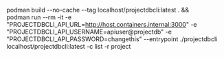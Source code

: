 podman build --no-cache --tag localhost/projectdbcli:latest . && \
podman run --rm -it -e "PROJECTDBCLI_API_URL=http://host.containers.internal:3000" -e "PROJECTDBCLI_API_USERNAME=apiuser@projectdb" -e "PROJECTDBCLI_API_PASSWORD=changethis" --entrypoint ./projectdbcli localhost/projectdbcli:latest -c list -r project